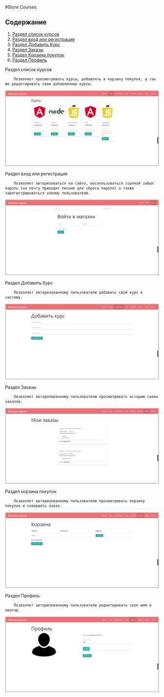 #Store Courses

## Cодержание
1. [Раздел список курсов](#storeList)
2. [Раздел вход или регистрация](#login)
3. [Раздел Добавить Курс](#courseAdd)
4. [Раздел Заказы](#orderList)
5. [Раздел Корзина покупок](#basket)
6. [Раздел Профиль](#profile)

<a name="storeList">Раздел список курсов </a>

```
    Позволяет просмотривать курсы, добавлять в корзину покупок, а так же редактировать свои добавленные курсы.
```

![alt tag](screenshots/Курсы.png "Cписок курсов")​

<a name="login">Раздел вход или регистрация </a>
```
    Позволяет авторизоваться на сайте, воспользоваться ссылкой забыл пароль (на почту приходит письмо для сброса пароля) а также зарегистрироваться новому пользователю.
```

![alt tag](screenshots/Вход%20-%20регистрация.png "Вход или регистрация")​

<a name="courseAdd">Раздел Добавить Курс</a>
```
    Позволяет авторизованному пользователю добавить свой курс в систему.
```

![alt tag](screenshots/Добавить%20курс.png "Добавить курс")​

<a name="orderList">Раздел Заказы</a>
```
    Позволяет авторизованному пользователю просматривать историю своих заказов.
```

![alt tag](screenshots/Заказы.png "Заказы")​

<a name="basket">Раздел корзина покупок</a>
```
    Позволяет авторизованному пользователю просматривать корзину покупок и совершать заказ.
```

![alt tag](screenshots/Корзина.png "Корзина покупок")​

<a name="profile">Раздел Профиль</a>
```
    Позволяет авторизованному пользователю редактировать свое имя и аватар.
```

![alt tag](screenshots/Профиль.png "Профиль")​
